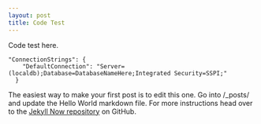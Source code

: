 ```yaml
---
layout: post
title: Code Test
---
```


Code test here.

```
"ConnectionStrings": {
    "DefaultConnection": "Server=(localdb);Database=DatabaseNameHere;Integrated Security=SSPI;"
  }
```


The easiest way to make your first post is to edit this one. Go into /_posts/ and update the Hello World markdown file. For more instructions head over to the [Jekyll Now repository](https://github.com/barryclark/jekyll-now) on GitHub.
